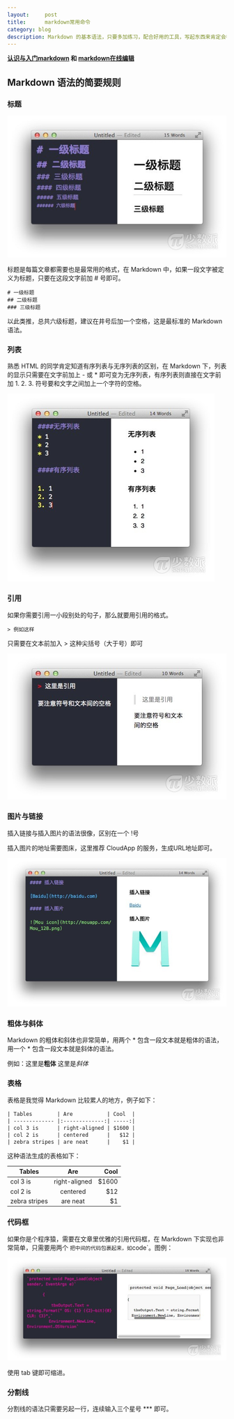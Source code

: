 ```yaml
---
layout:     post
title:      markdown常用命令
category: blog
description: Markdown 的基本语法，只要多加练习，配合好用的工具，写起东西来肯定会行云流水
---
```


**[认识与入门markdown](http://sspai.com/25137) 和 [markdown在线编辑](http://dillinger.io/)**

## Markdown 语法的简要规则

### 标题
![title](/images/markdown/title.jpg)

标题是每篇文章都需要也是最常用的格式，在 Markdown 中，如果一段文字被定义为标题，只要在这段文字前加 # 号即可。
```
# 一级标题
## 二级标题
### 三级标题
```

以此类推，总共六级标题，建议在井号后加一个空格，这是最标准的 Markdown 语法。


### 列表

熟悉 HTML 的同学肯定知道有序列表与无序列表的区别，在 Markdown 下，列表的显示只需要在文字前加上 - 或 * 即可变为无序列表，有序列表则直接在文字前加 1. 2. 3. 符号要和文字之间加上一个字符的空格。

![order](/images/markdown/order.jpg)


### 引用

如果你需要引用一小段别处的句子，那么就要用引用的格式。
```
> 例如这样
```
只需要在文本前加入 > 这种尖括号（大于号）即可

![quote](/images/markdown/quote.jpg)


### 图片与链接

插入链接与插入图片的语法很像，区别在一个 !号

插入图片的地址需要图床，这里推荐 CloudApp 的服务，生成URL地址即可。

![image](/images/markdown/image.jpg)


### 粗体与斜体

Markdown 的粗体和斜体也非常简单，用两个 * 包含一段文本就是粗体的语法，用一个 * 包含一段文本就是斜体的语法。

例如：这里是**粗体** 这里是*斜体*



### 表格

表格是我觉得 Markdown 比较累人的地方，例子如下：

```
| Tables        | Are           | Cool  |
| ------------- |:-------------:| -----:|
| col 3 is      | right-aligned | $1600 |
| col 2 is      | centered      |   $12 |
| zebra stripes | are neat      |    $1 |
```

这种语法生成的表格如下：

| Tables        | Are           | Cool  |
| ------------- |:-------------:| -----:|
| col 3 is      | right-aligned | $1600 |
| col 2 is      | centered      |   $12 |
| zebra stripes | are neat      |    $1 |


### 代码框

如果你是个程序猿，需要在文章里优雅的引用代码框，在 Markdown 下实现也非常简单，只需要用两个 ` 把中间的代码包裹起来，如 `code`。图例：

![code](/images/markdown/code.jpg)

使用 tab 键即可缩进。



### 分割线

分割线的语法只需要另起一行，连续输入三个星号 *** 即可。


